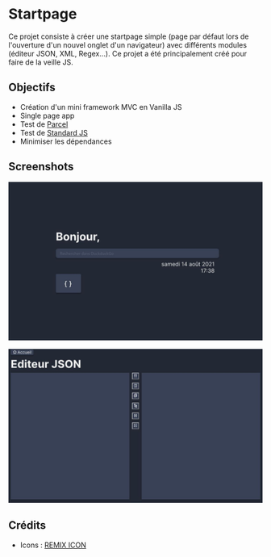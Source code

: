 # Startpage

Ce projet consiste à créer une startpage simple (page par défaut lors de l'ouverture d'un nouvel onglet d'un navigateur) avec différents modules (éditeur JSON, XML, Regex...). Ce projet a été principalement créé pour faire de la veille JS.

## Objectifs 

- Création d'un mini framework MVC en Vanilla JS
- Single page app
- Test de [Parcel](https://parceljs.org/)
- Test de [Standard JS](https://standardjs.com/)
- Minimiser les dépendances

## Screenshots

![Page d'accueil](./screenshots/home.jpg)

![Editeur JSON](./screenshots/json.jpg)

## Crédits 

- Icons : [REMIX ICON](http://remixicon.com/)